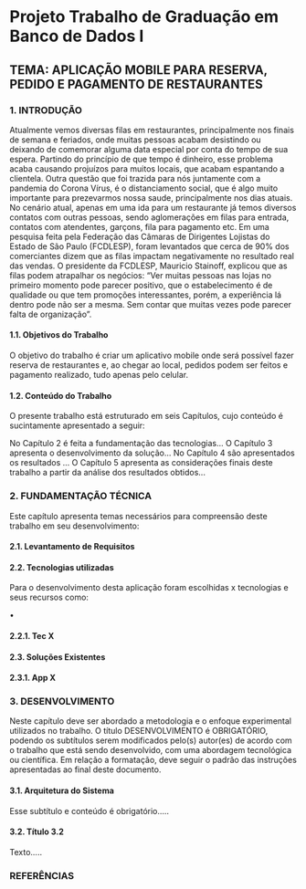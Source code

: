 # Projeto Trabalho de Graduação em Banco de Dados I

## TEMA: APLICAÇÃO MOBILE PARA RESERVA, PEDIDO E PAGAMENTO DE RESTAURANTES

### 1. INTRODUÇÃO
Atualmente vemos diversas filas em restaurantes, principalmente nos finais de semana e feriados, onde muitas pessoas acabam desistindo ou deixando de comemorar alguma data especial por conta do tempo de sua espera. Partindo do princípio de que tempo é dinheiro, esse problema acaba causando projuízos para muitos locais, que acabam espantando a clientela. Outra questão que foi trazida para nós juntamente com a pandemia do Corona Vírus, é o distanciamento social, que é algo muito importante para prezevarmos nossa saude, principalmente nos dias atuais.
No cenário atual, apenas em uma ida para um restaurante já temos diversos contatos com outras pessoas, sendo aglomerações em filas para entrada, contatos com atendentes, garçons, fila para pagamento etc.
Em uma pesquisa feita pela Federação das Câmaras de Dirigentes Lojistas do Estado de São Paulo (FCDLESP), foram levantados que cerca de 90% dos comerciantes dizem que as filas impactam negativamente no resultado real das vendas. O presidente da FCDLESP, Mauricio Stainoff, explicou que as filas podem atrapalhar os negócios: “Ver muitas pessoas nas lojas no primeiro momento pode parecer positivo, que o estabelecimento é de qualidade ou que tem promoções interessantes, porém, a experiência lá dentro pode não ser a mesma. Sem contar que muitas vezes pode parecer falta de organização”.


#### 1.1. Objetivos do Trabalho 
O objetivo do trabalho é criar um aplicativo mobile onde será possível fazer reserva de restaurantes e, ao chegar ao local, pedidos podem ser feitos e pagamento realizado, tudo apenas pelo celular. 

#### 1.2. Conteúdo do Trabalho
O presente trabalho está estruturado em seis Capítulos, cujo conteúdo é sucintamente apresentado a seguir:

No Capítulo 2 é feita a fundamentação das tecnologias...
O Capítulo 3 apresenta o desenvolvimento da solução...
No Capítulo 4 são apresentados os resultados ...
O Capítulo 5 apresenta as considerações finais deste trabalho a partir da análise dos resultados obtidos...

### 2.	FUNDAMENTAÇÃO TÉCNICA
Este capítulo apresenta temas necessários para compreensão deste trabalho em seu desenvolvimento: 

#### 2.1. Levantamento de Requisitos



#### 2.2.	Tecnologias utilizadas
Para o desenvolvimento desta aplicação foram escolhidas x tecnologias e seus recursos como:

•	


#### 2.2.1.	Tec X

#### 2.3.	Soluções Existentes

#### 2.3.1.	App X

### 3. DESENVOLVIMENTO

Neste capítulo deve ser abordado a metodologia e o enfoque experimental utilizados no trabalho. O título DESENVOLVIMENTO é  OBRIGATÓRIO, podendo os subtítulos  serem modificados pelo(s) autor(es) de acordo com o trabalho que está sendo desenvolvido, com uma abordagem tecnológica ou científica. 
Em relação a formatação, deve seguir o padrão das instruções apresentadas ao final deste documento.

#### 3.1. Arquitetura do Sistema

Esse subtítulo e conteúdo  é obrigatório.....

#### 3.2. Título 3.2

Texto.....

### REFERÊNCIAS
